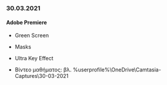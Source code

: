 ### 30.03.2021
#### Adobe Premiere

* Green Screen
* Masks
* Ultra Key Effect



* Βίντεο μαθήματος: βλ. %userprofile%\OneDrive\Camtasia-Captures\30-03-2021